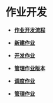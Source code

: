# 作业开发<a name="dgc_01_0431"></a>

-   **[作业开发流程](作业开发流程.md)**  

-   **[新建作业](新建作业.md)**  

-   **[开发作业](开发作业.md)**  

-   **[管理作业版本](管理作业版本.md)**  

-   **[调度作业](调度作业.md)**  

-   **[管理作业](管理作业.md)**  


